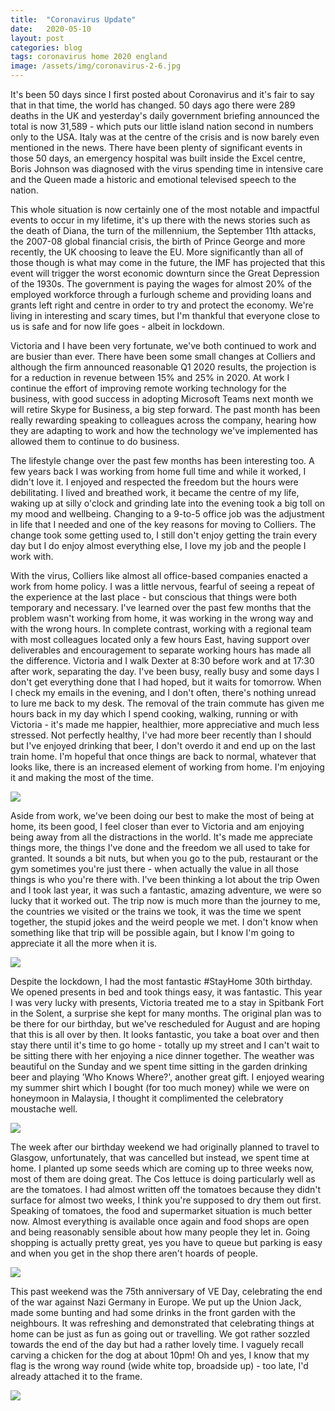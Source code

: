 ```yaml
---
title:  "Coronavirus Update"
date:   2020-05-10
layout: post
categories: blog
tags: coronavirus home 2020 england
image: /assets/img/coronavirus-2-6.jpg
---
```


It's been 50 days since I first posted about Coronavirus and it's fair to say that in that time, the world has changed. 50 days ago there were 289 deaths in the UK and yesterday's daily government briefing announced the total is now 31,589 - which puts our little island nation second in numbers only to the USA. Italy was at the centre of the crisis and is now barely even mentioned in the news. There have been plenty of significant events in those 50 days, an emergency hospital was built inside the Excel centre, Boris Johnson was diagnosed with the virus spending time in intensive care and the Queen made a historic and emotional televised speech to the nation.

This whole situation is now certainly one of the most notable and impactful events to occur in my lifetime, it's up there with the news stories such as the death of Diana, the turn of the millennium, the September 11th attacks, the 2007-08 global financial crisis, the birth of Prince George and more recently, the UK choosing to leave the EU. More significantly than all of those though is what may come in the future, the IMF has projected that this event will trigger the worst economic downturn since the Great Depression of the 1930s. The government is paying the wages for almost 20% of the employed workforce through a furlough scheme and providing loans and grants left right and centre in order to try and protect the economy. We're living in interesting and scary times, but I'm thankful that everyone close to us is safe and for now life goes - albeit in lockdown.

Victoria and I have been very fortunate, we've both continued to work and are busier than ever. There have been some small changes at Colliers and although the firm announced reasonable Q1 2020 results, the projection is for a reduction in revenue between 15% and 25% in 2020. At work I continue the effort of improving remote working technology for the business, with good success in adopting Microsoft Teams next month we will retire Skype for Business, a big step forward. The past month has been really rewarding speaking to colleagues across the company, hearing how they are adapting to work and how the technology we've implemented has allowed them to continue to do business.

The lifestyle change over the past few months has been interesting too. A few years back I was working from home full time and while it worked, I didn't love it. I enjoyed and respected the freedom but the hours were debilitating. I lived and breathed work, it became the centre of my life, waking up at silly o'clock and grinding late into the evening took a big toll on my mood and wellbeing. Changing to a 9-to-5 office job was the adjustment in life that I needed and one of the key reasons for moving to Colliers. The change took some getting used to, I still don't enjoy getting the train every day but I do enjoy almost everything else, I love my job and the people I work with.

With the virus, Colliers like almost all office-based companies enacted a work from home policy. I was a little nervous, fearful of seeing a repeat of the experience at the last place - but conscious that things were both temporary and necessary. I've learned over the past few months that the problem wasn't working from home, it was working in the wrong way and with the wrong hours. In complete contrast, working with a regional team with most colleagues located only a few hours East, having support over deliverables and encouragement to separate working hours has made all the difference. Victoria and I walk Dexter at 8:30 before work and at 17:30 after work, separating the day. I've been busy, really busy and some days I don't get everything done that I had hoped, but it waits for tomorrow. When I check my emails in the evening, and I don't often, there's nothing unread to lure me back to my desk. The removal of the train commute has given me hours back in my day which I spend cooking, walking, running or with Victoria - it's made me happier, healthier, more appreciative and much less stressed. Not perfectly healthy, I've had more beer recently than I should but I've enjoyed drinking that beer, I don't overdo it and end up on the last train home. I'm hopeful that once things are back to normal, whatever that looks like, there is an increased element of working from home. I'm enjoying it and making the most of the time.

![][coronavirus-2-4]

Aside from work, we've been doing our best to make the most of being at home, its been good, I feel closer than ever to Victoria and am enjoying being away from all the distractions in the world. It's made me appreciate things more, the things I've done and the freedom we all used to take for granted. It sounds a bit nuts, but when you go to the pub, restaurant or the gym sometimes you're just there - when actually the value in all those things is who you're there with. I've been thinking a lot about the trip Owen and I took last year, it was such a fantastic, amazing adventure, we were so lucky that it worked out. The trip now is much more than the journey to me, the countries we visited or the trains we took, it was the time we spent together, the stupid jokes and the weird people we met. I don't know when something like that trip will be possible again, but I know I'm going to appreciate it all the more when it is.

![][coronavirus-2-2]

Despite the lockdown, I had the most fantastic #StayHome 30th birthday. We opened presents in bed and took things easy, it was fantastic. This year I was very lucky with presents, Victoria treated me to a stay in Spitbank Fort in the Solent, a surprise she kept for many months. The original plan was to be there for our birthday, but we've rescheduled for August and are hoping that this is all over by then. It looks fantastic, you take a boat over and then stay there until it's time to go home - totally up my street and I can't wait to be sitting there with her enjoying a nice dinner together. The weather was beautiful on the Sunday and we spent time sitting in the garden drinking beer and playing 'Who Knows Where?', another great gift. I enjoyed wearing my summer shirt which I bought (for too much money) while we were on honeymoon in Malaysia, I thought it complimented the celebratory moustache well.

![][coronavirus-2-1]

The week after our birthday weekend we had originally planned to travel to Glasgow, unfortunately, that was cancelled but instead, we spent time at home. I planted up some seeds which are coming up to three weeks now, most of them are doing great. The Cos lettuce is doing particularly well as are the tomatoes. I had almost written off the tomatoes because they didn't surface for almost two weeks, I think you're supposed to dry them out first. Speaking of tomatoes, the food and supermarket situation is much better now. Almost everything is available once again and food shops are open and being reasonably sensible about how many people they let in. Going shopping is actually pretty great, yes you have to queue but parking is easy and when you get in the shop there aren't hoards of people.

![][coronavirus-2-7]

This past weekend was the 75th anniversary of VE Day, celebrating the end of the war against Nazi Germany in Europe. We put up the Union Jack, made some bunting and had some drinks in the front garden with the neighbours. It was refreshing and demonstrated that celebrating things at home can be just as fun as going out or travelling. We got rather sozzled towards the end of the day but had a rather lovely time. I vaguely recall carving a chicken for the dog at about 10pm! Oh and yes, I know that my flag is the wrong way round (wide white top, broadside up) - too late, I'd already attached it to the frame.

![][coronavirus-2-6]

[coronavirus-2-1]: /assets/img/coronavirus-2-1.jpg
[coronavirus-2-2]: /assets/img/coronavirus-2-2.jpg
[coronavirus-2-3]: /assets/img/coronavirus-2-3.jpg
[coronavirus-2-4]: /assets/img/coronavirus-2-4.jpg
[coronavirus-2-5]: /assets/img/coronavirus-2-5.jpg
[coronavirus-2-6]: /assets/img/coronavirus-2-6.jpg
[coronavirus-2-7]: /assets/img/coronavirus-2-7.jpg
